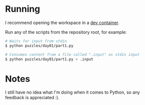 # Running

I recommend opening the workspace in a [dev container](https://code.visualstudio.com/docs/devcontainers/containers).

Run any of the scripts from the repository root, for example:
```bash
# Waits for input from stdin
$ python puzzles/day01/part1.py

# Consumes content from a file called ".input" as stdin input
$ python puzzles/day01/part1.py < .input
```

# Notes

I still have no idea what I'm doing when it comes to Python, so any feedback is appreciated :).